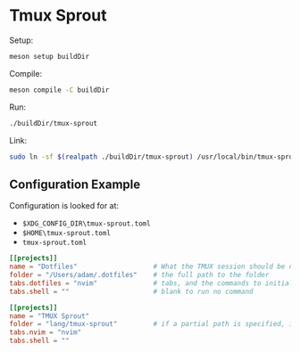 # Tmux Sprout

Setup:
```sh
meson setup buildDir
```

Compile:
```sh
meson compile -C buildDir
```

Run:
```sh
./buildDir/tmux-sprout
```

Link:
```sh
sudo ln -sf $(realpath ./buildDir/tmux-sprout) /usr/local/bin/tmux-sprout
```

## Configuration Example

Configuration is looked for at:
* `$XDG_CONFIG_DIR\tmux-sprout.toml`
* `$HOME\tmux-sprout.toml`
* `tmux-sprout.toml`

```toml
[[projects]]
name = "Dotfiles"                   # What the TMUX session should be named
folder = "/Users/adam/.dotfiles"    # the full path to the folder
tabs.dotfiles = "nvim"              # tabs, and the commands to initialize them
tabs.shell = ""                     # blank to run no command

[[projects]]
name = "TMUX Sprout"
folder = "lang/tmux-sprout"         # if a partial path is specified, it will match the end (e.g. a folder named "tmux-sprout" in a folder named "lang") 
tabs.nvim = "nvim"
tabs.shell = ""
```
